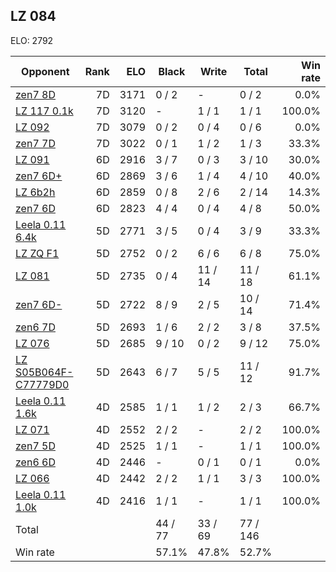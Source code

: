 ## LZ 084 ##

ELO: 2792

Opponent | Rank | ELO | Black | Write | Total | Win rate
---------|-----:|----:|-------|-------|-------|-------:
[zen7 8D](zen7%208D.md) | 7D | 3171 | 0 / 2 | - | 0 / 2 | 0.0%
[LZ 117 0.1k](LZ%20117%200.1k.md) | 7D | 3120 | - | 1 / 1 | 1 / 1 | 100.0%
[LZ 092](LZ%20092.md) | 7D | 3079 | 0 / 2 | 0 / 4 | 0 / 6 | 0.0%
[zen7 7D](zen7%207D.md) | 7D | 3022 | 0 / 1 | 1 / 2 | 1 / 3 | 33.3%
[LZ 091](LZ%20091.md) | 6D | 2916 | 3 / 7 | 0 / 3 | 3 / 10 | 30.0%
[zen7 6D+](zen7%206D+.md) | 6D | 2869 | 3 / 6 | 1 / 4 | 4 / 10 | 40.0%
[LZ 6b2h](LZ%206b2h.md) | 6D | 2859 | 0 / 8 | 2 / 6 | 2 / 14 | 14.3%
[zen7 6D](zen7%206D.md) | 6D | 2823 | 4 / 4 | 0 / 4 | 4 / 8 | 50.0%
[Leela 0.11 6.4k](Leela%200.11%206.4k.md) | 5D | 2771 | 3 / 5 | 0 / 4 | 3 / 9 | 33.3%
[LZ ZQ F1](LZ%20ZQ%20F1.md) | 5D | 2752 | 0 / 2 | 6 / 6 | 6 / 8 | 75.0%
[LZ 081](LZ%20081.md) | 5D | 2735 | 0 / 4 | 11 / 14 | 11 / 18 | 61.1%
[zen7 6D-](zen7%206D-.md) | 5D | 2722 | 8 / 9 | 2 / 5 | 10 / 14 | 71.4%
[zen6 7D](zen6%207D.md) | 5D | 2693 | 1 / 6 | 2 / 2 | 3 / 8 | 37.5%
[LZ 076](LZ%20076.md) | 5D | 2685 | 9 / 10 | 0 / 2 | 9 / 12 | 75.0%
[LZ S05B064F-C77779D0](LZ%20S05B064F-C77779D0.md) | 5D | 2643 | 6 / 7 | 5 / 5 | 11 / 12 | 91.7%
[Leela 0.11 1.6k](Leela%200.11%201.6k.md) | 4D | 2585 | 1 / 1 | 1 / 2 | 2 / 3 | 66.7%
[LZ 071](LZ%20071.md) | 4D | 2552 | 2 / 2 | - | 2 / 2 | 100.0%
[zen7 5D](zen7%205D.md) | 4D | 2525 | 1 / 1 | - | 1 / 1 | 100.0%
[zen6 6D](zen6%206D.md) | 4D | 2446 | - | 0 / 1 | 0 / 1 | 0.0%
[LZ 066](LZ%20066.md) | 4D | 2442 | 2 / 2 | 1 / 1 | 3 / 3 | 100.0%
[Leela 0.11 1.0k](Leela%200.11%201.0k.md) | 4D | 2416 | 1 / 1 | - | 1 / 1 | 100.0%
Total | | | 44 / 77 | 33 / 69 | 77 / 146 | 
Win rate| | | 57.1% | 47.8% | 52.7% | 
